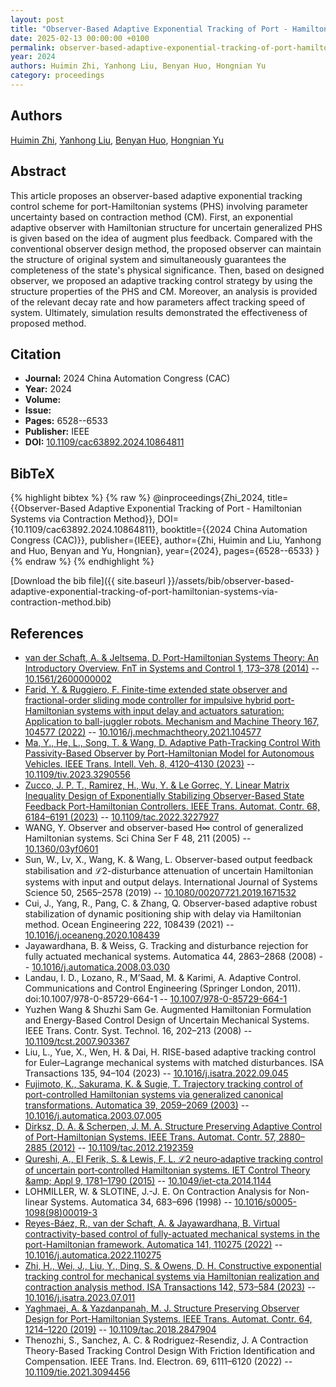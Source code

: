 ```yaml
---
layout: post
title: "Observer-Based Adaptive Exponential Tracking of Port - Hamiltonian Systems via Contraction Method"
date: 2025-02-13 00:00:00 +0100
permalink: observer-based-adaptive-exponential-tracking-of-port-hamiltonian-systems-via-contraction-method
year: 2024
authors: Huimin Zhi, Yanhong Liu, Benyan Huo, Hongnian Yu
category: proceedings
---
```

 
## Authors
[Huimin Zhi](authors/huimin-zhi), [Yanhong Liu](authors/yanhong-liu), [Benyan Huo](authors/benyan-huo), [Hongnian Yu](authors/hongnian-yu)
 
## Abstract
This article proposes an observer-based adaptive exponential tracking control scheme for port-Hamiltonian systems (PHS) involving parameter uncertainty based on contraction method (CM). First, an exponential adaptive observer with Hamiltonian structure for uncertain generalized PHS is given based on the idea of augment plus feedback. Compared with the conventional observer design method, the proposed observer can maintain the structure of original system and simultaneously guarantees the completeness of the state's physical significance. Then, based on designed observer, we proposed an adaptive tracking control strategy by using the structure properties of the PHS and CM. Moreover, an analysis is provided of the relevant decay rate and how parameters affect tracking speed of system. Ultimately, simulation results demonstrated the effectiveness of proposed method.
 
## Citation
- **Journal:** 2024 China Automation Congress (CAC)
- **Year:** 2024
- **Volume:** 
- **Issue:** 
- **Pages:** 6528--6533
- **Publisher:** IEEE
- **DOI:** [10.1109/cac63892.2024.10864811](https://doi.org/10.1109/cac63892.2024.10864811)
 
## BibTeX
{% highlight bibtex %}
{% raw %}
@inproceedings{Zhi_2024,
  title={{Observer-Based Adaptive Exponential Tracking of Port - Hamiltonian Systems via Contraction Method}},
  DOI={10.1109/cac63892.2024.10864811},
  booktitle={{2024 China Automation Congress (CAC)}},
  publisher={IEEE},
  author={Zhi, Huimin and Liu, Yanhong and Huo, Benyan and Yu, Hongnian},
  year={2024},
  pages={6528--6533}
}
{% endraw %}
{% endhighlight %}
 
[Download the bib file]({{ site.baseurl }}/assets/bib/observer-based-adaptive-exponential-tracking-of-port-hamiltonian-systems-via-contraction-method.bib)
 
## References
- [van der Schaft, A. & Jeltsema, D. Port-Hamiltonian Systems Theory: An Introductory Overview. FnT in Systems and Control 1, 173–378 (2014)](port-hamiltonian-systems-theory-an-introductory-overview) -- [10.1561/2600000002](https://doi.org/10.1561/2600000002)
- [Farid, Y. & Ruggiero, F. Finite-time extended state observer and fractional-order sliding mode controller for impulsive hybrid port-Hamiltonian systems with input delay and actuators saturation: Application to ball-juggler robots. Mechanism and Machine Theory 167, 104577 (2022)](finite-time-extended-state-observer-and-fractional-order-sliding-mode-controller-for-impulsive-hybrid-port-hamiltonian-systems-with-input-delay-and-actuators-saturation-application-to-ball-juggler-robots) -- [10.1016/j.mechmachtheory.2021.104577](https://doi.org/10.1016/j.mechmachtheory.2021.104577)
- [Ma, Y., He, L., Song, T. & Wang, D. Adaptive Path-Tracking Control With Passivity-Based Observer by Port-Hamiltonian Model for Autonomous Vehicles. IEEE Trans. Intell. Veh. 8, 4120–4130 (2023)](adaptive-path-tracking-control-with-passivity-based-observer-by-port-hamiltonian-model-for-autonomous-vehicles) -- [10.1109/tiv.2023.3290556](https://doi.org/10.1109/tiv.2023.3290556)
- [Zucco, J. P. T., Ramirez, H., Wu, Y. & Le Gorrec, Y. Linear Matrix Inequality Design of Exponentially Stabilizing Observer-Based State Feedback Port-Hamiltonian Controllers. IEEE Trans. Automat. Contr. 68, 6184–6191 (2023)](linear-matrix-inequality-design-of-exponentially-stabilizing-observer-based-state-feedback-port-hamiltonian-controllers) -- [10.1109/tac.2022.3227927](https://doi.org/10.1109/tac.2022.3227927)
- WANG, Y. Observer and observer-based H∞ control of generalized Hamiltonian systems. Sci China Ser F 48, 211 (2005) -- [10.1360/03yf0601](https://doi.org/10.1360/03yf0601)
- Sun, W., Lv, X., Wang, K. & Wang, L. Observer-based output feedback stabilisation and ℒ2-disturbance attenuation of uncertain Hamiltonian systems with input and output delays. International Journal of Systems Science 50, 2565–2578 (2019) -- [10.1080/00207721.2019.1671532](https://doi.org/10.1080/00207721.2019.1671532)
- Cui, J., Yang, R., Pang, C. & Zhang, Q. Observer-based adaptive robust stabilization of dynamic positioning ship with delay via Hamiltonian method. Ocean Engineering 222, 108439 (2021) -- [10.1016/j.oceaneng.2020.108439](https://doi.org/10.1016/j.oceaneng.2020.108439)
- Jayawardhana, B. & Weiss, G. Tracking and disturbance rejection for fully actuated mechanical systems. Automatica 44, 2863–2868 (2008) -- [10.1016/j.automatica.2008.03.030](https://doi.org/10.1016/j.automatica.2008.03.030)
- Landau, I. D., Lozano, R., M’Saad, M. & Karimi, A. Adaptive Control. Communications and Control Engineering (Springer London, 2011). doi:10.1007/978-0-85729-664-1 -- [10.1007/978-0-85729-664-1](https://doi.org/10.1007/978-0-85729-664-1)
- Yuzhen Wang & Shuzhi Sam Ge. Augmented Hamiltonian Formulation and Energy-Based Control Design of Uncertain Mechanical Systems. IEEE Trans. Contr. Syst. Technol. 16, 202–213 (2008) -- [10.1109/tcst.2007.903367](https://doi.org/10.1109/tcst.2007.903367)
- Liu, L., Yue, X., Wen, H. & Dai, H. RISE-based adaptive tracking control for Euler–Lagrange mechanical systems with matched disturbances. ISA Transactions 135, 94–104 (2023) -- [10.1016/j.isatra.2022.09.045](https://doi.org/10.1016/j.isatra.2022.09.045)
- [Fujimoto, K., Sakurama, K. & Sugie, T. Trajectory tracking control of port-controlled Hamiltonian systems via generalized canonical transformations. Automatica 39, 2059–2069 (2003)](trajectory-tracking-control-of-port-controlled-hamiltonian-systems-via-generalized-canonical-transformations) -- [10.1016/j.automatica.2003.07.005](https://doi.org/10.1016/j.automatica.2003.07.005)
- [Dirksz, D. A. & Scherpen, J. M. A. Structure Preserving Adaptive Control of Port-Hamiltonian Systems. IEEE Trans. Automat. Contr. 57, 2880–2885 (2012)](structure-preserving-adaptive-control-of-port-hamiltonian-systems) -- [10.1109/tac.2012.2192359](https://doi.org/10.1109/tac.2012.2192359)
- [Qureshi, A., El Ferik, S. & Lewis, F. L. ℒ2 neuro‐adaptive tracking control of uncertain port‐controlled Hamiltonian systems. IET Control Theory &amp;amp; Appl 9, 1781–1790 (2015)](l-sub-2-sub-neuro-adaptive-tracking-control-of-uncertain-port-controlled-hamiltonian-systems) -- [10.1049/iet-cta.2014.1144](https://doi.org/10.1049/iet-cta.2014.1144)
- LOHMILLER, W. & SLOTINE, J.-J. E. On Contraction Analysis for Non-linear Systems. Automatica 34, 683–696 (1998) -- [10.1016/s0005-1098(98)00019-3](https://doi.org/10.1016/s0005-1098(98)00019-3)
- [Reyes-Báez, R., van der Schaft, A. & Jayawardhana, B. Virtual contractivity-based control of fully-actuated mechanical systems in the port-Hamiltonian framework. Automatica 141, 110275 (2022)](virtual-contractivity-based-control-of-fully-actuated-mechanical-systems-in-the-port-hamiltonian-framework) -- [10.1016/j.automatica.2022.110275](https://doi.org/10.1016/j.automatica.2022.110275)
- [Zhi, H., Wei, J., Liu, Y., Ding, S. & Owens, D. H. Constructive exponential tracking control for mechanical systems via Hamiltonian realization and contraction analysis method. ISA Transactions 142, 573–584 (2023)](constructive-exponential-tracking-control-for-mechanical-systems-via-hamiltonian-realization-and-contraction-analysis-method) -- [10.1016/j.isatra.2023.07.011](https://doi.org/10.1016/j.isatra.2023.07.011)
- [Yaghmaei, A. & Yazdanpanah, M. J. Structure Preserving Observer Design for Port-Hamiltonian Systems. IEEE Trans. Automat. Contr. 64, 1214–1220 (2019)](structure-preserving-observer-design-for-port-hamiltonian-systems) -- [10.1109/tac.2018.2847904](https://doi.org/10.1109/tac.2018.2847904)
- Thenozhi, S., Sanchez, A. C. & Rodriguez-Resendiz, J. A Contraction Theory-Based Tracking Control Design With Friction Identification and Compensation. IEEE Trans. Ind. Electron. 69, 6111–6120 (2022) -- [10.1109/tie.2021.3094456](https://doi.org/10.1109/tie.2021.3094456)

